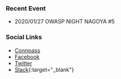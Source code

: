 ### Recent Event
* 2020/01/27 OWASP NIGHT NAGOYA #5

### Social Links
* [Connpass](https://owaspnagoya.connpass.com/event/212386/)
* [Facebook](https://www.facebook.com/owaspnagoya/)
* [Twitter](https://twitter.com/owaspnagoya)
* [Slack](https://join.slack.com/t/owaspnagoya/shared_invite/enQtMzM0OTkwMTM1NDQxLTI5ODQzZDViMDg4NDA2MzA4OGFmZmVmMWRjM2Y0ODBkMGM2YzVkMzU0MGU5Y2IxMTE5NmM2Yjg3Zjg3YzRhOWU){:target="_blank"}

